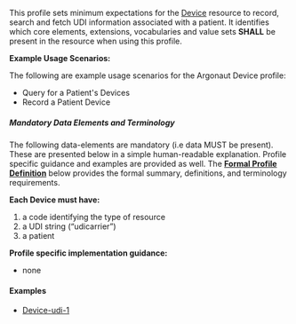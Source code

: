 This profile sets minimum expectations for the [Device] resource to record, search and fetch UDI information associated with a patient. It identifies which core elements, extensions, vocabularies and value sets **SHALL** be present in the resource when using this profile.

**Example Usage Scenarios:**

The following are example usage scenarios for the Argonaut Device profile:

-   Query for a Patient's Devices
-   Record a Patient Device

##### Mandatory Data Elements and Terminology


The following data-elements are mandatory (i.e data MUST be present). These are presented below in a simple human-readable explanation.  Profile specific guidance and examples are provided as well.  The [**Formal Profile Definition**](#profile) below provides the  formal summary, definitions, and  terminology requirements.  

**Each Device must have:**

1.  a code identifying the type of resource
1.  a UDI string (“udicarrier”)
1.  a patient

**Profile specific implementation guidance:**

* none

#### Examples

   - [Device-udi-1](Device-udi-1.html)

[Device]: http://hl7.org/fhir/device.html
